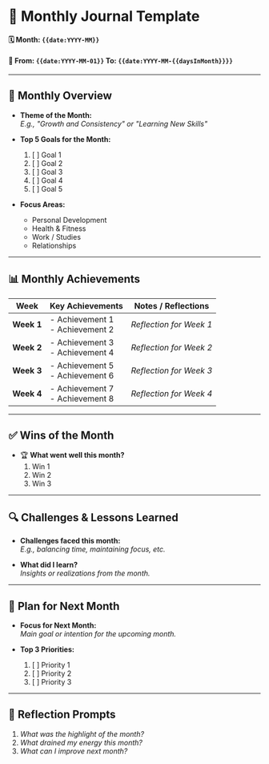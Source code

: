 # 📅 **Monthly Journal Template**

#### 🗓️ Month: `{{date:YYYY-MM}}`

#### 📆 From: `{{date:YYYY-MM-01}}` To: `{{date:YYYY-MM-{{daysInMonth}}}}`

---

## 📝 **Monthly Overview**

- **Theme of the Month:**  
    _E.g., "Growth and Consistency" or "Learning New Skills"_
    
- **Top 5 Goals for the Month:**
    
    1. [ ]  Goal 1
    2. [ ]  Goal 2
    3. [ ]  Goal 3
    4. [ ]  Goal 4
    5. [ ]  Goal 5
- **Focus Areas:**
    
    - Personal Development
    - Health & Fitness
    - Work / Studies
    - Relationships

---

## 📊 **Monthly Achievements**

|**Week**|**Key Achievements**|**Notes / Reflections**|
|---|---|---|
|**Week 1**|- Achievement 1  <br>- Achievement 2|_Reflection for Week 1_|
|**Week 2**|- Achievement 3  <br>- Achievement 4|_Reflection for Week 2_|
|**Week 3**|- Achievement 5  <br>- Achievement 6|_Reflection for Week 3_|
|**Week 4**|- Achievement 7  <br>- Achievement 8|_Reflection for Week 4_|

---

## ✅ **Wins of the Month**

- 🏆 **What went well this month?**
    1. Win 1
    2. Win 2
    3. Win 3

---

## 🔍 **Challenges & Lessons Learned**

- **Challenges faced this month:**  
    _E.g., balancing time, maintaining focus, etc._
    
- **What did I learn?**  
    _Insights or realizations from the month._
    

---

## 🎯 **Plan for Next Month**

- **Focus for Next Month:**  
    _Main goal or intention for the upcoming month._
    
- **Top 3 Priorities:**
    
    1. [ ]  Priority 1
    2. [ ]  Priority 2
    3. [ ]  Priority 3

---

## 💭 **Reflection Prompts**

1. _What was the highlight of the month?_
2. _What drained my energy this month?_
3. _What can I improve next month?_